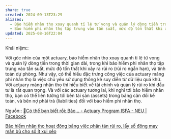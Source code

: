 ```yaml
---
share: true
created: 2024-09-13T23:29
aliases:
  - Bảo hiểm nhân thọ xoay quanh tỉ lệ tử vong và quản lý dòng tiền trong thời gian dài
  - Bảo hiểm phi nhân thọ tập trung vào tần suất, mức độ tổn thất khi xảy ra rủi ro, và tính toán dự phòng
updated: 2025-08-16T22:04
---
```

Khái niệm:: 

Với góc nhìn của một actuary, bảo hiểm nhân thọ xoay quanh tỉ lệ tử vong và quản lý dòng tiền trong thời gian dài, trong khi bảo hiểm phi nhân thọ tập trung vào tần suất, mức độ tổn thất khi xảy ra rủi ro (rủi ro ngắn hạn), và tính toán dự phòng. Như vậy, có thể hiểu đặc trưng công việc của actuary mảng phi nhân thọ là việc chủ yếu sử dụng thống kê suy diễn từ dữ liệu quá khứ. Với actuary mảng nhân thọ thì hiểu biết về tài chính và quản lý rủi ro khi đầu tư là rất quan trọng. Và với các actuary tương lai, khi nghĩ tới bảo hiểm nhân thọ, bạn có thể liên tưởng tới bên tài sản (assets) trong bảng cân đối kế toán, và bên nợ phải trả (liabilities) đối với bảo hiểm phi nhân thọ.

Nguồn:: [🥸Có thể bạn biết rồi: Bảo... - Actuary Program ISFA - NEU | Facebook](https://www.facebook.com/viet.actuary/posts/pfbid0JJJTnFncCUs3kieJSVeRNmSm1J44dVbqC59NCQGa4MMxfFP5cJRjJWnnXTprJ4Tfl)

[Bảo hiểm nhân thọ hoạt động bằng việc phân tán rủi ro, lấy số đông may mắn bù cho số ít xui xẻo](../Lo%E1%BA%A1i%20h%C3%ACnh%20b%E1%BA%A3o%20hi%E1%BB%83m/Nh%C3%A2n%20th%E1%BB%8D/B%E1%BA%A3o%20hi%E1%BB%83m%20nh%C3%A2n%20th%E1%BB%8D%20ho%E1%BA%A1t%20%C4%91%E1%BB%99ng%20b%E1%BA%B1ng%20vi%E1%BB%87c%20ph%C3%A2n%20t%C3%A1n%20r%E1%BB%A7i%20ro,%20l%E1%BA%A5y%20s%E1%BB%91%20%C4%91%C3%B4ng%20may%20m%E1%BA%AFn%20b%C3%B9%20cho%20s%E1%BB%91%20%C3%ADt%20xui%20x%E1%BA%BBo.md)
